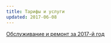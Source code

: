 ```yaml
---
title: Тарифы и услуги
updated: 2017-06-08
---
```


[Обслуживание и ремонт за 2017-й год](/docs/company/Тариф_на_обслуживание_и_ремонт_в_2017.pdf)
